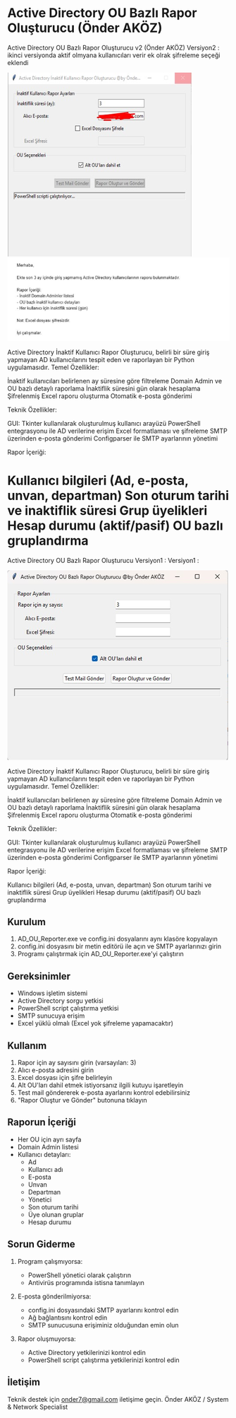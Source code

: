 Active Directory OU Bazlı Rapor Oluşturucu (Önder AKÖZ)
=====================================

Active Directory OU Bazlı Rapor Oluşturucu v2 (Önder AKÖZ) Versiyon2 :
ikinci versiyonda aktif olmyana kullanıcıları verir ek olrak şifreleme seçeği eklendi

![Ana Ekran](s33.jpg)
![Ana Ekran](ss22.jpg)

Active Directory İnaktif Kullanıcı Rapor Oluşturucu, belirli bir süre giriş yapmayan AD kullanıcılarını tespit eden ve raporlayan bir Python uygulamasıdır.
Temel Özellikler:

İnaktif kullanıcıları belirlenen ay süresine göre filtreleme
Domain Admin ve OU bazlı detaylı raporlama
İnaktiflik süresini gün olarak hesaplama
Şifrelenmiş Excel raporu oluşturma
Otomatik e-posta gönderimi

Teknik Özellikler:

GUI: Tkinter kullanılarak oluşturulmuş kullanıcı arayüzü
PowerShell entegrasyonu ile AD verilerine erişim
Excel formatlaması ve şifreleme
SMTP üzerinden e-posta gönderimi
Configparser ile SMTP ayarlarının yönetimi

Rapor İçeriği:

Kullanıcı bilgileri (Ad, e-posta, unvan, departman)
Son oturum tarihi ve inaktiflik süresi
Grup üyelikleri
Hesap durumu (aktif/pasif)
OU bazlı gruplandırma
=====================================
Active Directory OU Bazlı Rapor Oluşturucu Versiyon1 :
Versiyon1 :

![Ana Ekran](user_report.jpg)

Active Directory İnaktif Kullanıcı Rapor Oluşturucu, belirli bir süre giriş yapmayan AD kullanıcılarını tespit eden ve raporlayan bir Python uygulamasıdır.
Temel Özellikler:

İnaktif kullanıcıları belirlenen ay süresine göre filtreleme
Domain Admin ve OU bazlı detaylı raporlama
İnaktiflik süresini gün olarak hesaplama
Şifrelenmiş Excel raporu oluşturma
Otomatik e-posta gönderimi

Teknik Özellikler:

GUI: Tkinter kullanılarak oluşturulmuş kullanıcı arayüzü
PowerShell entegrasyonu ile AD verilerine erişim
Excel formatlaması ve şifreleme
SMTP üzerinden e-posta gönderimi
Configparser ile SMTP ayarlarının yönetimi

Rapor İçeriği:

Kullanıcı bilgileri (Ad, e-posta, unvan, departman)
Son oturum tarihi ve inaktiflik süresi
Grup üyelikleri
Hesap durumu (aktif/pasif)
OU bazlı gruplandırma

Kurulum
-------
1. AD_OU_Reporter.exe ve config.ini dosyalarını aynı klasöre kopyalayın
2. config.ini dosyasını bir metin editörü ile açın ve SMTP ayarlarınızı girin
3. Programı çalıştırmak için AD_OU_Reporter.exe'yi çalıştırın

Gereksinimler
-------------
- Windows işletim sistemi
- Active Directory sorgu yetkisi
- PowerShell script çalıştırma yetkisi
- SMTP sunucuya erişim
- Excel yüklü olmalı (Excel yok şifreleme yapamacaktır)

Kullanım
--------
1. Rapor için ay sayısını girin (varsayılan: 3)
2. Alıcı e-posta adresini girin
3. Excel dosyası için şifre belirleyin
4. Alt OU'ları dahil etmek istiyorsanız ilgili kutuyu işaretleyin
5. Test mail göndererek e-posta ayarlarını kontrol edebilirsiniz
6. "Rapor Oluştur ve Gönder" butonuna tıklayın

Raporun İçeriği
--------------
- Her OU için ayrı sayfa
- Domain Admin listesi
- Kullanıcı detayları:
  * Ad
  * Kullanıcı adı
  * E-posta
  * Unvan
  * Departman
  * Yönetici
  * Son oturum tarihi
  * Üye olunan gruplar
  * Hesap durumu

Sorun Giderme
------------
1. Program çalışmıyorsa:
   - PowerShell yönetici olarak çalıştırın
   - Antivirüs programında istisna tanımlayın
   
2. E-posta gönderilmiyorsa:
   - config.ini dosyasındaki SMTP ayarlarını kontrol edin
   - Ağ bağlantısını kontrol edin
   - SMTP sunucusuna erişiminiz olduğundan emin olun

3. Rapor oluşmuyorsa:
   - Active Directory yetkilerinizi kontrol edin
   - PowerShell script çalıştırma yetkilerinizi kontrol edin

İletişim
--------
Teknik destek için onder7@gmail.com iletişime geçin.
Önder AKÖZ / System & Network Specialist
